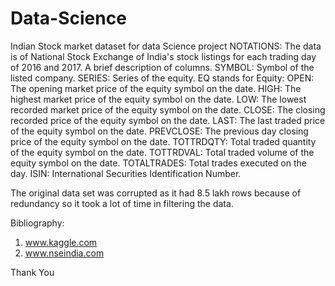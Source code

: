# Data-Science
Indian Stock market dataset for data Science project
NOTATIONS:
The data is of National Stock Exchange of India's stock listings for each trading day of 2016 and 2017. A brief description of columns. SYMBOL: Symbol of the listed company. SERIES: Series of the equity. EQ stands for Equity: OPEN: The opening market price of the equity symbol on the date. HIGH: The highest market price of the equity symbol on the date. LOW: The lowest recorded market price of the equity symbol on the date. CLOSE: The closing recorded price of the equity symbol on the date. LAST: The last traded price of the equity symbol on the date. PREVCLOSE: The previous day closing price of the equity symbol on the date. TOTTRDQTY: Total traded quantity of the equity symbol on the date. TOTTRDVAL: Total traded volume of the equity symbol on the date.  TOTALTRADES: Total trades executed on the day. ISIN: International Securities Identification Number. 

The original data set was corrupted as it had 8.5 lakh rows because of redundancy so it took a lot of time in filtering the data.

Bibliography:
1. www.kaggle.com
2. www.nseindia.com

Thank You
